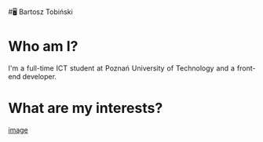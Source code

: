 #🖥️ Bartosz Tobiński

# Who am I?
<p align="justify">I'm a full-time ICT student at Poznań University of Technology and a front-end developer.</p>

# What are my interests?

[image](https://user-images.githubusercontent.com/76923032/221989387-b0f4c8c8-8efa-4f78-9f51-076037d1d461.png)

